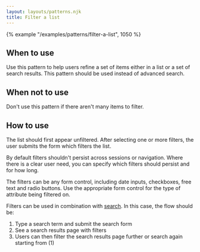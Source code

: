 ```yaml
---
layout: layouts/patterns.njk
title: Filter a list
---
```


{% example "/examples/patterns/filter-a-list", 1050 %}

## When to use

Use this pattern to help users refine a set of items either in a list or a set of search results. This pattern should be used instead of advanced search.

## When not to use

Don't use this pattern if there aren't many items to filter.

## How to use

The list should first appear unfiltered. After selecting one or more filters, the user submits the form which filters the list.

By default filters shouldn't persist across sessions or navigation. Where there is a clear user need, you can specify which filters should persist and for how long.

The filters can be any form control, including date inputs, checkboxes, free text and radio buttons. Use the appropriate form control for the type of attribute being filtered on.

Filters can be used in combination with [search](../../components/search/). In this case, the flow should be:

1. Type a search term and submit the search form
2. See a search results page with filters
3. Users can then filter the search results page further or search again starting from (1)
